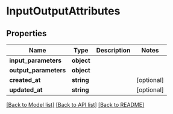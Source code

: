 # InputOutputAttributes

## Properties
Name | Type | Description | Notes
------------ | ------------- | ------------- | -------------
**input_parameters** | **object** |  | 
**output_parameters** | **object** |  | 
**created_at** | **string** |  | [optional] 
**updated_at** | **string** |  | [optional] 

[[Back to Model list]](../README.md#documentation-for-models) [[Back to API list]](../README.md#documentation-for-api-endpoints) [[Back to README]](../README.md)


